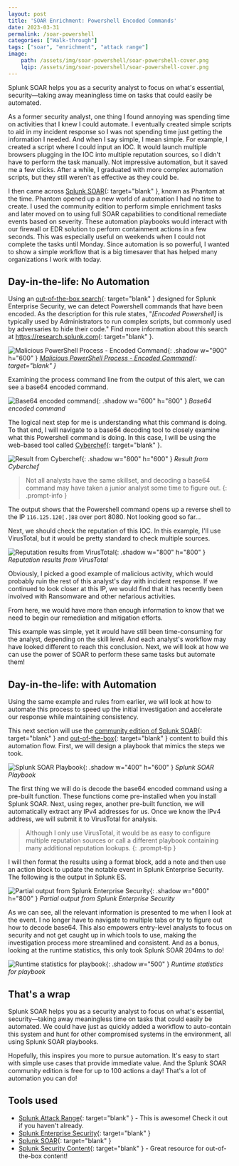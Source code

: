 ```yaml
---
layout: post
title: 'SOAR Enrichment: Powershell Encoded Commands'
date: 2023-03-31
permalink: /soar-powershell
categories: ["Walk-through"]
tags: ["soar", "enrichment", "attack range"]
image:
    path: /assets/img/soar-powershell/soar-powershell-cover.png
    lqip: /assets/img/soar-powershell/soar-powershell-cover.png
---
```


Splunk SOAR helps you as a security analyst to focus on what's essential, security—taking away meaningless time on tasks that could easily be automated.

As a former security analyst, one thing I found annoying was spending time on activities that I knew I could automate. I eventually created simple scripts to aid in my incident response so I was not spending time just getting the information I needed. And when I say simple, I mean simple. For example, I created a script where I could input an IOC. It would launch multiple browsers plugging in the IOC into multiple reputation sources, so I didn't have to perform the task manually. Not impressive automation, but it saved me a few clicks. After a while, I graduated with more complex automation scripts, but they still weren't as effective as they could be. 

I then came across [Splunk SOAR](https://www.splunk.com/en_us/products/splunk-security-orchestration-and-automation.html){: target="blank" }, known as Phantom at the time. Phantom opened up a new world of automation I had no time to create. I used the community edition to perform simple enrichment tasks and later moved on to using full SOAR capabilities to conditional remediate events based on severity. These automation playbooks would interact with our firewall or EDR solution to perform containment actions in a few seconds. This was especially useful on weekends when I could not complete the tasks until Monday. Since automation is so powerful, I wanted to show a simple workflow that is a big timesaver that has helped many organizations I work with today.

## Day-in-the-life: No Automation

Using an [out-of-the-box search](https://research.splunk.com/endpoint/c4db14d9-7909-48b4-a054-aa14d89dbb19/){: target="blank" } designed for Splunk Enterprise Security, we can detect Powershell commands that have been encoded. As the description for this rule states, "_[Encoded Powershell]_ is typically used by Administrators to run complex scripts, but commonly used by adversaries to hide their code." Find more information about this search at <https://research.splunk.com>{: target="blank" }.

![Malicious PowerShell Process - Encoded Command](/assets/img/soar-powershell/es-ir-encoded-command.png){: .shadow w="900" h="600" }
_[Malicious PowerShell Process - Encoded Command](https://research.splunk.com/endpoint/c4db14d9-7909-48b4-a054-aa14d89dbb19/){: target="blank" }_

Examining the process command line from the output of this alert, we can see a base64 encoded command.

![Base64 encoded command](/assets/img/soar-powershell/base64-string.png){: .shadow w="600" h="800" }
_Base64 encoded command_

The logical next step for me is understanding what this command is doing. To that end, I will navigate to a base64 decoding tool to closely examine what this Powershell command is doing. In this case, I will be using the web-based tool called [Cyberchef](https://gchq.github.io/CyberChef/){: target="blank" }.  

![Result from Cyberchef](/assets/img/soar-powershell/cyberchef-results.png){: .shadow w="800" h="600" }
_Result from Cyberchef_

> Not all analysts have the same skillset, and decoding a base64 command may have taken a junior analyst some time to figure out.
{: .prompt-info }

The output shows that the Powershell command opens up a reverse shell to the IP `116.125.120[.]88` over port 8080. Not looking good so far...

Next, we should check the reputation of this IOC. In this example, I'll use VirusTotal, but it would be pretty standard to check multiple sources. 

![Reputation results from VirusTotal](/assets/img/soar-powershell/vt-results.png){: .shadow w="800" h="800" }
_Reputation results from VirusTotal_

Obviously, I picked a good example of malicious activity, which would probably ruin the rest of this analyst's day with incident response. If we continued to look closer at this IP, we would find that it has recently been involved with Ransomware and other nefarious activities.

From here, we would have more than enough information to know that we need to begin our remediation and mitigation efforts. 

This example was simple, yet it would have still been time-consuming for the analyst, depending on the skill level. And each analyst's workflow may have looked different to reach this conclusion. Next, we will look at how we can use the power of SOAR to perform these same tasks but automate them!

## Day-in-the-life: with Automation

Using the same example and rules from earlier, we will look at how to automate this process to speed up the initial investigation and accelerate our response while maintaining consistency. 

This next section will use the [community edition of Splunk SOAR](https://www.splunk.com/en_us/products/splunk-security-orchestration-and-automation.html){: target="blank" } and [out-of-the-box](https://github.com/phantomcyber){: target="blank" } content to build this automation flow. First, we will design a playbook that mimics the steps we took.

![Splunk SOAR Playbook](/assets/img/soar-powershell/soar-playbook.png){: .shadow w="400" h="600" }
_Splunk SOAR Playbook_

The first thing we will do is decode the base64 encoded command using a pre-built function. These functions come pre-installed when you install Splunk SOAR. Next, using regex, another pre-built function, we will automatically extract any IPv4 addresses for us. Once we know the IPv4 address, we will submit it to VirusTotal for analysis. 

> Although I only use VirusTotal, it would be as easy to configure multiple reputation sources or call a different playbook containing many additional reputation lookups.
{: .prompt-tip }

I will then format the results using a format block, add a note and then use an action block to update the notable event in Splunk Enterprise Security. The following is the output in Splunk ES.

![Partial output from Splunk Enterprise Security](/assets/img/soar-powershell/es-soar-output.png){: .shadow w="600" h="800" }
_Partial output from Splunk Enterprise Security_

As we can see, all the relevant information is presented to me when I look at the event. I no longer have to navigate to multiple tabs or try to figure out how to decode base64. This also empowers entry-level analysts to focus on security and not get caught up in which tools to use, making the investigation process more streamlined and consistent. And as a bonus, looking at the runtime statistics, this only took Splunk SOAR 204ms to do!

![Runtime statistics for playbook](/assets/img/soar-powershell/soar-stats.png){: .shadow w="500" }
_Runtime statistics for playbook_

## That's a wrap

Splunk SOAR helps you as a security analyst to focus on what's essential, security—taking away meaningless time on tasks that could easily be automated. We could have just as quickly added a workflow to auto-contain this system and hunt for other compromised systems in the environment, all using Splunk SOAR playbooks. 

Hopefully, this inspires you more to pursue automation. It's easy to start with simple use cases that provide immediate value. And the Splunk SOAR community edition is free for up to 100 actions a day! That's a lot of automation you can do!

## Tools used

- [Splunk Attack Range](https://github.com/splunk/attack_range){: target="blank" } - This is awesome! Check it out if you haven't already. 
- [Splunk Enterprise Security](https://www.splunk.com/en_us/products/enterprise-security.html?locale=en_us){: target="blank" }
- [Splunk SOAR](https://www.splunk.com/en_us/products/splunk-security-orchestration-and-automation.html){: target="blank" }
- [Splunk Security Content](https://research.splunk.com/){: target="blank" } - Great resource for out-of-the-box content!
